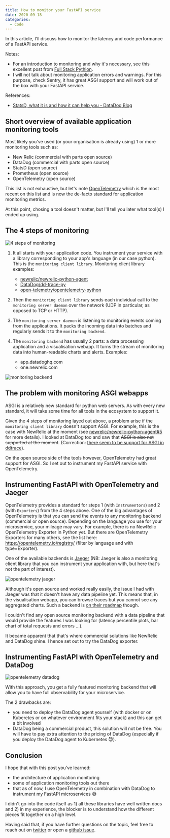 ```yaml
---
title: How to monitor your FastAPI service
date: 2020-09-18
categories:
  - Code
---
```


In this article, I'll discuss how to monitor the latency and code performance of a FastAPI service.

Notes:

- For an introduction to monitoring and why it's necessary, see this excellent
  post from [Full Stack Pythion](https://www.fullstackpython.com/monitoring.html).
- I will not talk about monitoring application errors and warnings. For this purpose, check Sentry, it has great ASGI support and will work out of the box with your FastAPI service.

References:

- [StatsD, what it is and how it can help you - DataDog Blog](https://www.datadoghq.com/blog/statsd/)

## Short overview of available application monitoring tools

Most likely you've used (or your organisation is already using) 1 or more monitoring tools such as:

- New Relic (commercial with parts open source)
- DataDog (commercial with parts open source)
- StatsD (open source)
- Prometheus (open source)
- OpenTelemetry (open source)

This list is not exhaustive, but let's note [OpenTelemetry](https://opentelemetry.io/) which is the
most recent on this list and is now the de-facto standard for application monitoring metrics.

At this point, chosing a tool doesn't matter, but I'll tell you later what tool(s) I ended up using.

## The 4 steps of monitoring

![4 steps of monitoring](/images/4_steps_monitoring.png "The 4 components of monitoring")

1. It all starts with your application code. You instrument your
   service with a library corresponding to your app's language
   (in our case python). This is the `monitoring client library`.
   Monitoring client library examples:

   - [newrelic/newrelic-python-agent](https://github.com/newrelic/newrelic-python-agent)
   - [DataDog/dd-trace-py](https://github.com/DataDog/dd-trace-py)
   - [open-telemetry/opentelemetry-python](https://github.com/open-telemetry/opentelemetry-python)

2. Then the `monitoring client library` sends each individual call to the `monitoring server daemon` over the network (UDP in particular, as opposed to TCP or HTTP).

3. The `monitoring server daemon` is listening to monitoring events coming from the applications. It packs the incoming data into batches and regularly sends it to the `monitoring backend`.

4. The `monitoring backend` has usually 2 parts: a data processing application and a visualisation webapp. It turns the stream of monitoring data into human-readable charts and alerts.
   Examples:
   - app.datadoghq.com
   - one.newrelic.com

![monitoring backend](/images/monitoring_backend.png "The 2 components of the monitoring backend")

## The problem with monitoring ASGI webapps

ASGI is a relatively new standard for python web servers. As with
every new standard, it will take some time for all tools in the
ecosystem to support it.

Given the 4 steps of monitoring layed out above, a problem arise if
the `monitoring client library` doesn't support ASGI. For example,
this is the case with NewRelic at the moment (see [newrelic/newrelic-python-agent#5](https://github.com/newrelic/newrelic-python-agent/issues/5) for more details). I looked at DataDog too and saw that ~~ASGI is also not supported at the moment~~. (Correction: [there seem to be support for ASGI in ddtrace](http://pypi.datadoghq.com/trace/docs/web_integrations.html?highlight=asgi#asgi)).

On the open source side of the tools however, OpenTelemetry had
great support for ASGI. So I set out to instrument my FastAPI
service with OpenTelemetry.

## Instrumenting FastAPI with OpenTelemetry and Jaeger

OpenTelemetry provides a standard for steps 1 (with `Instrumentors`) and 2 (with `Exporters`) from the 4 steps above. One of the big advantages of
OpenTelemetry is that you can send the events to any monitoring
backend (commercial or open source). Depending on the language you use for your microservice, your mileage may vary. For example,
there is no NewRelic OpenTelemetry Exporter in Python yet.
But there are OpenTelemetry Exporters for many others, see the list here: https://opentelemetry.io/registry/ (filter by language and with type=Exporter).

One of the available backends is [Jaeger](https://www.jaegertracing.io/) (NB: Jaeger is also a monitoring client library that you can
instrument your application with, but here that's not the part
of interest).

![opentelemetry jaeger](/images/opentelemetry_jaeger.png "Example instrumentation")

Although it's open source and worked really easily, the issue I had with Jaeger was that it doesn't have any data pipeline yet.
This means that, in the visualisation webapp, you can browse traces
but you cannot see any aggregated charts. Such a backend is [on their roadmap](https://www.jaegertracing.io/roadmap/) though.

I couldn't find any open source monitoring backend with a data pipeline that would provide the features I was looking for
(latency percentile plots, bar chart of total requests and errors ...).

It became apparent that that's where commercial solutions like
NewRelic and DataDog shine. I hence set out to try the DataDog exporter.

## Instrumenting FastAPI with OpenTelemetry and DataDog

![opentelemetry datadog](/images/opentelemetry_datadog.png "Example instrumentation")

With this approach, you get a fully featured monitoring backend
that will allow you to have full observability for your microservice.

The 2 drawbacks are:

- you need to deploy the DataDog agent yourself (with docker or on Kuberetes or on whatever environment fits your stack) and this can get a bit involved
- DataDog being a commercial product, this solution will not be free.
  You will have to pay extra attention to the pricing of DataDog (especially if you deploy the DataDog
  agent to Kubernetes 😈).

## Conclusion

I hope that with this post you've learned:

- the architecture of application monitoring
- some of application monitoring tools out there
- that as of now, I use OpenTelemetry in combination with
  DataDog to instrument my FastAPI microservices 😅

I didn't go into the code itself as 1) all these libraries
have well written docs and 2) in my experience, the blocker is to understand how the different pieces fit together on a high
level.

Having said that, if you have further questions on the topic,
feel free to reach out on [twitter](https://twitter.com/louis_guitton) or open a [github issue](https://github.com/louisguitton/guitton.co/issues).
